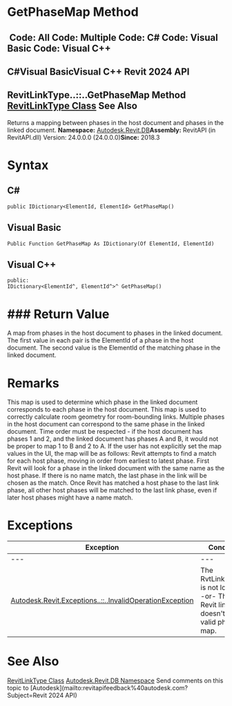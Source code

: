 # GetPhaseMap Method

﻿
 Code: All Code: Multiple Code: C# Code: Visual Basic Code: Visual C++   
---  
C#Visual BasicVisual C++
Revit 2024 API  
---  
RevitLinkType..::..GetPhaseMap Method   
[RevitLinkType Class](2204a5ab-6476-df41-116d-23dbe3cb5407.md "RevitLinkType Class") See Also  
---  
Returns a mapping between phases in the host document and phases in the linked document. 
**Namespace:** [Autodesk.Revit.DB](87546ba7-461b-c646-cbb1-2cb8f5bff8b2.md "Autodesk.Revit.DB Namespace")**Assembly:** RevitAPI (in RevitAPI.dll) Version: 24.0.0.0 (24.0.0.0)**Since:** 2018.3 
# Syntax
C#  
---  
```text
public IDictionary<ElementId, ElementId> GetPhaseMap()
```
  
Visual Basic  
---  
```text
Public Function GetPhaseMap As IDictionary(Of ElementId, ElementId)
```
  
Visual C++  
---  
```text
public:
IDictionary<ElementId^, ElementId^>^ GetPhaseMap()
```
  
# ### Return Value
A map from phases in the host document to phases in the linked document. The first value in each pair is the ElementId of a phase in the host document. The second value is the ElementId of the matching phase in the linked document. 
# Remarks
This map is used to determine which phase in the linked document corresponds to each phase in the host document. This map is used to correctly calculate room geometry for room-bounding links. Multiple phases in the host document can correspond to the same phase in the linked document. Time order must be respected - if the host document has phases 1 and 2, and the linked document has phases A and B, it would not be proper to map 1 to B and 2 to A. If the user has not explicitly set the map values in the UI, the map will be as follows: Revit attempts to find a match for each host phase, moving in order from earliest to latest phase. First Revit will look for a phase in the linked document with the same name as the host phase. If there is no name match, the last phase in the link will be chosen as the match. Once Revit has matched a host phase to the last link phase, all other host phases will be matched to the last link phase, even if later host phases might have a name match. 
# Exceptions
| Exception | Condition |
| --- | --- |
| --- | --- |
| [Autodesk.Revit.Exceptions..::..InvalidOperationException](9e715f03-3884-e539-4dd6-8d7545733adc.md "InvalidOperationException Class") | The RvtLinkSymbol is not loaded. -or- This Revit link doesn't have a valid phase map. |

# See Also
[RevitLinkType Class](2204a5ab-6476-df41-116d-23dbe3cb5407.md "RevitLinkType Class")
[Autodesk.Revit.DB Namespace](87546ba7-461b-c646-cbb1-2cb8f5bff8b2.md "Autodesk.Revit.DB Namespace")
Send comments on this topic to [Autodesk](mailto:revitapifeedback%40autodesk.com?Subject=Revit 2024 API)